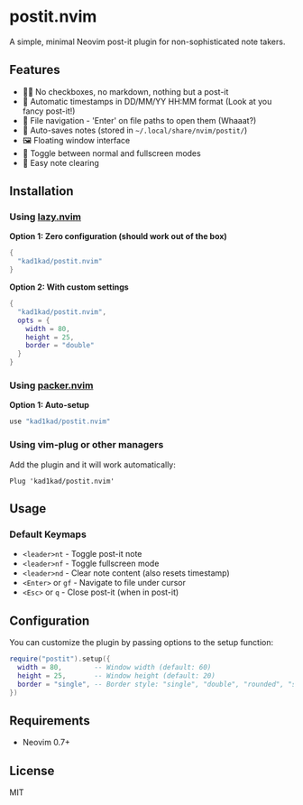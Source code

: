 # postit.nvim

A simple, minimal Neovim post-it plugin for non-sophisticated note takers.

## Features

- 🙅‍♂️ No checkboxes, no markdown, nothing but a post-it
- 📅 Automatic timestamps in DD/MM/YY HH:MM format (Look at you fancy post-it!)
- 🔗 File navigation - 'Enter' on file paths to open them (Whaaat?)
- 💾 Auto-saves notes (stored in `~/.local/share/nvim/postit/`)
- 🖼️ Floating window interface
- 📏 Toggle between normal and fullscreen modes
- 🧹 Easy note clearing

## Installation

### Using [lazy.nvim](https://github.com/folke/lazy.nvim)

**Option 1: Zero configuration (should work out of the box)**

```lua
{
  "kad1kad/postit.nvim"
}
```

**Option 2: With custom settings**

```lua
{
  "kad1kad/postit.nvim",
  opts = {
    width = 80,
    height = 25,
    border = "double"
  }
}
```

### Using [packer.nvim](https://github.com/wbthomason/packer.nvim)

**Option 1: Auto-setup**

```lua
use "kad1kad/postit.nvim"
```

### Using vim-plug or other managers

Add the plugin and it will work automatically:

```vim
Plug 'kad1kad/postit.nvim'
```

## Usage

### Default Keymaps

- `<leader>nt` - Toggle post-it note
- `<leader>nf` - Toggle fullscreen mode
- `<leader>nd` - Clear note content (also resets timestamp)
- `<Enter>` or `gf` - Navigate to file under cursor
- `<Esc>` or `q` - Close post-it (when in post-it)

## Configuration

You can customize the plugin by passing options to the setup function:

```lua
require("postit").setup({
  width = 80,        -- Window width (default: 60)
  height = 25,       -- Window height (default: 20)
  border = "single", -- Border style: "single", "double", "rounded", "solid", "shadow"
})
```

## Requirements

- Neovim 0.7+

## License

MIT
